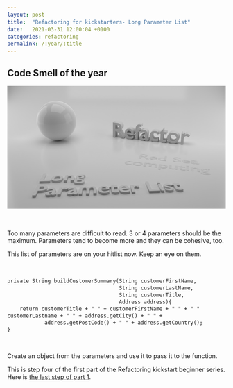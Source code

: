 ```yaml
---
layout: post
title:  "Refactoring for kickstarters- Long Parameter List"
date:   2021-03-31 12:00:04 +0100
categories: refactoring
permalink: /:year/:title
---
```


## Code Smell of the year

![Long parameter list](../images/Refactoring/Refactor-long-parameter-list.png)
 
<br>

Too many parameters are difficult to read. 3 or 4 parameters should be the maximum.
Parameters tend to become more and they can be cohesive, too. 

This list of parameters are on your hitlist now.
Keep an eye on them.

<br>

    private String buildCustomerSummary(String customerFirstName, 
                                        String customerLastName,
                                        String customerTitle, 
                                        Address address){
        return customerTitle + " " + customerFirstName + " " + " " customerLastname + " " + address.getCity() + " " +
                address.getPostCode() + " " + address.getCountry();
    }

<br>

Create an object from the parameters and use it to pass it to the function.


This is step four of the first part of the Refactoring kickstart beginner series. Here is [the last step of part 1](https://redseacomputing.github.io/2021/Refactoring1-5-exercise).